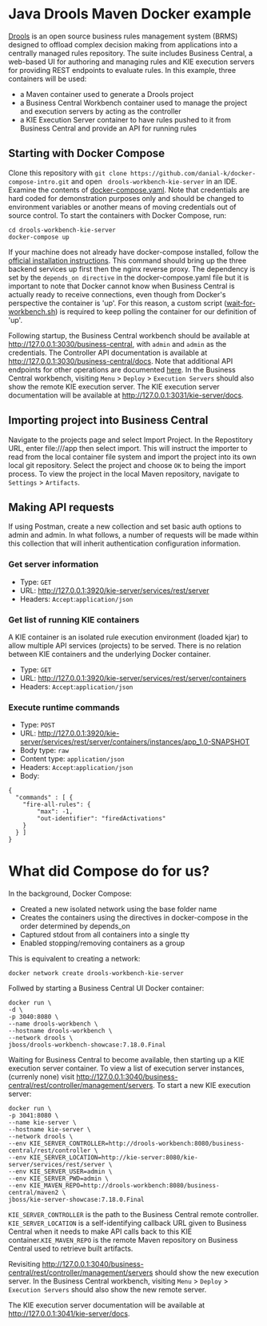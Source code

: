 # Java Drools Maven Docker example
[Drools](https://docs.jboss.org/drools/release/7.18.0.Final/drools-docs/html_single/) is an open source business rules management system (BRMS) designed to offload complex decision making from applications into a centrally managed rules repository. The suite includes Business Central, a web-based UI for authoring and managing rules and KIE execution servers for providing REST endpoints to evaluate rules.
In this example, three containers will be used:
- a Maven container used to generate a Drools project
- a Business Central Workbench container used to manage the project and execution servers by acting as the controller
- a KIE Execution Server container to have rules pushed to it from Business Central and provide an API for running rules

## Starting with Docker Compose
Clone this repository with ```git clone https://github.com/danial-k/docker-compose-intro.git``` and open ```
drools-workbench-kie-server``` in an IDE. Examine the contents of [docker-compose.yaml](docker-compose.yaml).  Note that credentials are hard coded for demonstration purposes only and should be changed to environment variables or another means of moving credentials out of source control. To start the containers with Docker Compose, run:
```shell
cd drools-workbench-kie-server
docker-compose up
```
If your machine does not already have docker-compose installed, follow the [official installation instructions](https://docs.docker.com/compose/install/). This command should bring up the three backend services up first then the nginx reverse proxy. The dependency is set by the ```depends_on directive``` in the docker-compose.yaml file but it is important to note that Docker cannot know when Business Central is actually ready to receive connections, even though from Docker's perspective the container is 'up'.  For this reason, a custom script ([wait-for-workbench.sh](wait-for-workbench.sh)) is required to keep polling the container for our definition of 'up'.

Following startup, the Business Central workbench should be available at http://127.0.0.1:3030/business-central, with ```admin``` and ```admin``` as the credentials.  The Controller API documentation is available at http://127.0.0.1:3030/business-central/docs.  Note that additional API endpoints for other operations are documented [here](https://docs.jboss.org/drools/release/7.18.0.Final/drools-docs/html_single/#knowledge-store-rest-api-endpoints-ref_decision-tables).  In the Business Central workbench, visiting ```Menu``` > ```Deploy``` > ```Execution Servers``` should also show the remote KIE execution server.  The KIE execution server documentation will be available at http://127.0.0.1:3031/kie-server/docs.

## Importing project into Business Central
Navigate to the projects page and select Import Project. In the Repostitory URL, enter file:///app then select import. This will instruct the importer to read from the local container file system and import the project into its own local git repository. Select the project and choose ```OK``` to being the import process. To view the project in the local Maven repository, navigate to ```Settings``` > ```Artifacts```.

## Making API requests
If using Postman, create a new collection and set basic auth options to admin and admin. In what follows, a number of requests will be made within this collection that will inherit authentication configuration information.

### Get server information
- Type: ```GET```
- URL: http://127.0.0.1:3920/kie-server/services/rest/server
- Headers: ```Accept```:```application/json```

### Get list of running KIE containers
A KIE container is an isolated rule execution environment (loaded kjar) to allow multiple API services (projects) to be served. There is no relation between KIE containers and the underlying Docker container.
- Type: ```GET```
- URL: http://127.0.0.1:3920/kie-server/services/rest/server/containers
- Headers: ```Accept```:```application/json```

### Execute runtime commands
- Type: ```POST```
- URL: http://127.0.0.1:3920/kie-server/services/rest/server/containers/instances/app_1.0-SNAPSHOT
- Body type: ```raw```
- Content type: ```application/json```
- Headers: ```Accept```:```application/json```
- Body:
```
{
  "commands" : [ {
    "fire-all-rules": {
        "max": -1,
        "out-identifier": "firedActivations"
    }
  } ]
}
```

# What did Compose do for us?
In the background, Docker Compose:
- Created a new isolated network using the base folder name
- Creates the containers using the directives in docker-compose in the order determined by depends_on
- Captured stdout from all containers into a single tty
- Enabled stopping/removing containers as a group

This is equivalent to creating a network:
```shell
docker network create drools-workbench-kie-server
```

Follwed by starting a Business Central UI Docker container:
```shell
docker run \
-d \
-p 3040:8080 \
--name drools-workbench \
--hostname drools-workbench \
--network drools \
jboss/drools-workbench-showcase:7.18.0.Final
```

Waiting for Business Central to become available, then starting up a KIE execution server container.  To view a list of execution server instances, (currenly none) visit http://127.0.0.1:3040/business-central/rest/controller/management/servers.   To start a new KIE execution server:
```shell
docker run \
-p 3041:8080 \
--name kie-server \
--hostname kie-server \
--network drools \
--env KIE_SERVER_CONTROLLER=http://drools-workbench:8080/business-central/rest/controller \
--env KIE_SERVER_LOCATION=http://kie-server:8080/kie-server/services/rest/server \
--env KIE_SERVER_USER=admin \
--env KIE_SERVER_PWD=admin \
--env KIE_MAVEN_REPO=http://drools-workbench:8080/business-central/maven2 \
jboss/kie-server-showcase:7.18.0.Final
```
```KIE_SERVER_CONTROLLER``` is the path to the Business Central remote controller. ```KIE_SERVER_LOCATION``` is a self-identifying callback URL given to Business Central when it needs to make API calls back to this KIE container.```KIE_MAVEN_REPO``` is the remote Maven repository on Business Central used to retrieve built artifacts.

Revisiting http://127.0.0.1:3040/business-central/rest/controller/management/servers should show the new execution server.  In the Business Central workbench, visiting ```Menu``` > ```Deploy``` > ```Execution Servers``` should also show the new remote server.

The KIE execution server documentation will be available at http://127.0.0.1:3041/kie-server/docs.


